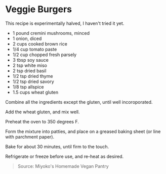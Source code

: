 Veggie Burgers
==============
This recipe is experimentally halved, I haven't tried it yet.

- 1 pound cremini mushrooms, minced
- 1 onion, diced
- 2 cups cooked brown rice
- 1/4 cup tomato paste
- 1/2 cup chopped fresh parsely
- 3 tbsp soy sauce
- 2 tsp white miso
- 2 tsp dried basil
- 1/2 tsp dried thyme
- 1/2 tsp dried savory
- 1/8 tsp allspice
- 1.5 cups wheat gluten

Combine all the ingredients except the gluten, until well incoroporated.

Add the wheat gluten, and mix well.

Preheat the oven to 350 degrees F.

Form the mixture into patties, and place on a greased baking sheet (or line with parchment paper).

Bake for about 30 minutes, until firm to the touch.

Refrigerate or freeze before use, and re-heat as desired.

> Source: Miyoko's Homemade Vegan Pantry
